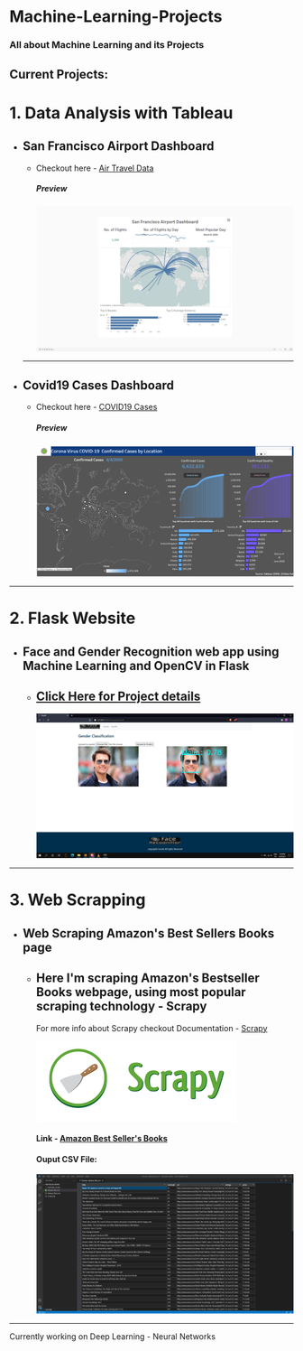 # Machine-Learning-Projects
### All about Machine Learning and its Projects

## Current Projects:
# 1. Data Analysis with Tableau
  - ## San Francisco Airport Dashboard
     -  Checkout here - [Air Travel Data](https://github.com/Gangadharbhuvan/Machine_Learning-Projects/tree/master/Data%20Analysis/Data%20Analysis%20with%20Tableau/Air%20Travel%20Data%20-%20Daskboard)

           ##### Preview
           ![Dashboard](https://github.com/Gangadharbhuvan/Machine_Learning-Projects/blob/master/Data%20Analysis/Data%20Analysis%20with%20Tableau/Air%20Travel%20Data%20-%20Daskboard/Air_Travel_Dashboard-Tableau.png)

    <hr> 

  - ## Covid19 Cases Dashboard

     -   Checkout here - [COVID19 Cases](https://github.com/Gangadharbhuvan/Machine_Learning-Projects/tree/master/Data%20Analysis/Data%20Analysis%20with%20Tableau/COVID-19_Cases%20-%20Dashboard)

          ##### Preview
          ![Dashboard](https://github.com/Gangadharbhuvan/Machine_Learning-Projects/blob/master/Data%20Analysis/Data%20Analysis%20with%20Tableau/COVID-19_Cases%20-%20Dashboard/Tableau%20-%20Covid19%20Dashboard.png)


<hr>


# 2. Flask Website
  - ## Face and Gender Recognition web app using Machine Learning and OpenCV in Flask
    - ## [Click Here for Project details](https://github.com/Gangadharbhuvan/Machine_Learning-Projects/tree/master/Flask%20Applications/Face%20%26%20Gender%20Recognition%20web%20app%20using%20ML%20and%20Opencv%20in%20Flask)

         ![Male](https://github.com/Gangadharbhuvan/Machine_Learning-Projects/blob/master/Flask%20Applications/Face%20%26%20Gender%20Recognition%20web%20app%20using%20ML%20and%20Opencv%20in%20Flask/Face_Recognition-Flask_app/images/male_recognition.png)


<hr>


# 3. Web Scrapping
  - ##  Web Scraping Amazon's Best Sellers Books page
    - ## Here I'm scraping Amazon's Bestseller Books webpage, using most popular scraping technology - **Scrapy**
      For more info about Scrapy checkout Documentation - [Scrapy](https://docs.scrapy.org/en/latest/)

        ![Scrapy](https://github.com/Gangadharbhuvan/Machine_Learning-Projects/blob/master/Scraping-Amazon_Bestseller_Books/results/Scrapy.png)

        #### Link - [Amazon Best Seller's Books](https://www.amazon.in/gp/bestsellers/books)

        #### Ouput CSV File:

        ![Result](https://github.com/Gangadharbhuvan/Machine_Learning-Projects/blob/master/Scraping-Amazon_Bestseller_Books/results/preview_output.png)


<hr>


Currently working on Deep Learning - Neural Networks
